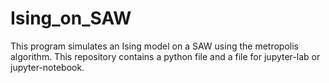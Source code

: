 # Ising_on_SAW
This program simulates an Ising model on a SAW using the metropolis algorithm.
This repository contains a python file and a file for jupyter-lab or jupyter-notebook.
